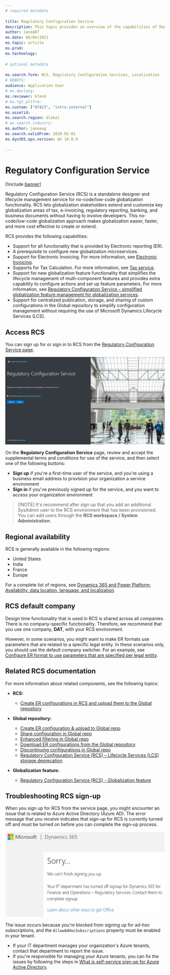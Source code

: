 ```yaml
---
# required metadata

title: Regulatory Configuration Service
description: This topic provides an overview of the capabilities of Regulatory Configuration Service (RCS) and explains how to access the service.
author: JaneA07
ms.date: 06/04/2021
ms.topic: article
ms.prod: 
ms.technology: 

# optional metadata

ms.search.form: RCS, Regulatory Configuration Services, Localization
# ROBOTS: 
audience: Application User
# ms.devlang: 
ms.reviewer: kfend
# ms.tgt_pltfrm: 
ms.custom: ["97423", "intro-internal"]
ms.assetid: 
ms.search.region: Global
# ms.search.industry: 
ms.author: janeaug
ms.search.validFrom: 2020-02-01
ms.dyn365.ops.version: AX 10.0.9

---
```

# Regulatory Configuration Service

[!include [banner](../includes/banner.md)]

Regulatory Configuration Service (RCS) is a standalone designer and lifecycle management service for no-code/low-code globalization functionality. RCS lets globalization stakeholders extend and customize key globalization areas of tax, e-invoicing, regulatory reporting, banking, and business documents without having to involve developers. This no-code/low-code globalization approach makes globalization easier, faster, and more cost effective to create or extend.

RCS provides the following capabilities:

- Support for all functionality that is provided by Electronic reporting (ER).
- A prerequisite to configure new globalization microservices.
- Support for Electronic Invoicing. For more information, see [Electronic Invoicing](/dynamics365-release-plan/2021wave1/finance-operations/dynamics365-finance/electronic-invoicing-add-on-dynamics-365-ga).
- Supports for Tax Calculation. For more information, see [Tax service](/dynamics365-release-plan/2021wave1/finance-operations/dynamics365-finance/tax-service-preview).
- Support for new globalization feature functionality that simplifies the lifecycle management of multi-component features and provides extra capability to configure actions and set up feature parameters. For more information, see [Regulatory Configuration Service – simplified globalization feature management for globalization services](/dynamics365-release-plan/2021wave1/finance-operations/dynamics365-finance/regulatory-configuration-service-simplified-globalization-feature-management-globalization-services).
- Support for centralized publication, storage, and sharing of custom configurations in the Global repository to simplify configuration management without requiring the use of Microsoft Dynamics Lifecycle Services (LCS).

## Access RCS

You can sign up for or sign in to RCS from the [Regulatory Configuration Service page](https://marketing.configure.global.dynamics.com/).

![RCS sign-up/sign-in.](media/202103_RCS%20Marketing%20page_updated_1.jpg)

On the **Regulatory Configuration Service** page, review and accept the supplemental terms and conditions for use of the service, and then select one of the following buttons:

- **Sign up** if you're a first-time user of the service, and you're using a business email address to provision your organization a service environment
- **Sign in** if you've previously signed up for the service, and you want to access your organization environment

> [!NOTE] It's recommend after sign up that you add an additional SysAdmin user to the RCS environment that has been provisioned. You can add users through the **RCS workspace / System Administration**.

## Regional availability

RCS is generally available in the following regions:

- United States
- India
- France
- Europe

For a complete list of regions, see [Dynamics 365 and Power Platform: Availability, data location, language, and localization](https://aka.ms/dynamics_365_international_availability_deck).

## RCS default company

Design time functionality that is used in RCS is shared across all companies. There is no company-specific functionality. Therefore, we recommend that you use one company, **DAT**, with your RCS environment.

However, in some scenarios, you might want to make ER formats use parameters that are related to a specific legal entity. In these scenarios only, you should use the default company switcher. For an example, see [Configure ER format to use parameters that are specified per legal entity](../../fin-ops-core/dev-itpro/analytics/er-app-specific-parameters-configure-format.md).

## Related RCS documentation

For more information about related components, see the following topics:

- **RCS:**

    - [Create ER configurations in RCS and upload them to the Global repository](rcs-global-repo-upload.md)

- **Global repository:**

    - [Create ER configuration & upload to Global repo](rcs-global-repo-upload.md)
    - [Share configuration in Global repo](rcs-global-repo-share-configuration.md)
    - [Enhanced filtering in Global repo](enhanced-filtering-global-repo.md)
    - [Download ER configurations from the Global repository](../../fin-ops-core/dev-itpro/analytics/er-download-configurations-global-repo.md)
    - [Discontinuing configurations in Global repo](discontinuing-configurations-rcs-global-repo.md)
    - [Regulatory Configuration Service (RCS) – Lifecycle Services (LCS) storage deprecation](rcs-lcs-repo-dep-faq.md)

- **Globalization feature:**

    - [Regulatory Configuration Service (RCS) - Globalization feature](/dynamics365-release-plan/2021wave1/finance-operations/dynamics365-finance/regulatory-configuration-service-simplified-globalization-feature-management-globalization-services)


## Troubleshooting RCS sign-up

When you sign up for RCS from the service page, you might encounter an issue that is related to Azure Active Directory (Azure AD). The error message that you receive indicates that sign-up for RCS is currently turned off and must be turned on before you can complete the sign-up process.

![RCS sign-up error message.](media/01_RCSSignUpError.jpg)

The issue occurs because you're blocked from signing up for ad-hoc subscriptions, and the `AllowAdHocSubscriptions` property must be enabled in your tenant. 

- If your IT department manages your organization's Azure tenants, contact that department to report the issue.
- If you're responsible for managing your Azure tenants, you can fix the issues by following the steps in [What is self-service sign-up for Azure Active Directory](/azure/active-directory/enterprise-users/directory-self-service-signup#how-do-i-control-self-service-settings).
